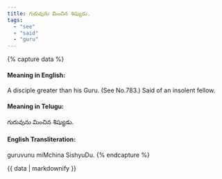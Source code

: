 ```yaml
---
title: గురువును మించిన శిష్యుడు.
tags:
  - "see"
  - "said"
  - "guru"
---
```


{% capture data %}
#### Meaning in English:
A disciple greater than his Guru.
(See No.783.)
Said of an insolent fellow.

#### Meaning in Telugu:
గురువును మించిన శిష్యుడు.

#### English Transliteration:
guruvunu miMchina SishyuDu.
{% endcapture %}

<div class="notice">{{ data | markdownify }}</div>

